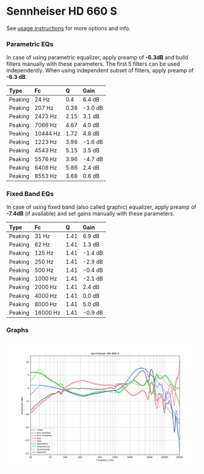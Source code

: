 # Sennheiser HD 660 S
See [usage instructions](https://github.com/jaakkopasanen/AutoEq#usage) for more options and info.

### Parametric EQs
In case of using parametric equalizer, apply preamp of **-6.3dB** and build filters manually
with these parameters. The first 5 filters can be used independently.
When using independent subset of filters, apply preamp of **-6.3 dB**.

| Type    | Fc       |    Q | Gain    |
|:--------|:---------|:-----|:--------|
| Peaking | 24 Hz    | 0.4  | 6.4 dB  |
| Peaking | 207 Hz   | 0.38 | -3.0 dB |
| Peaking | 2423 Hz  | 2.15 | 3.1 dB  |
| Peaking | 7066 Hz  | 4.67 | 4.0 dB  |
| Peaking | 10444 Hz | 1.72 | 4.8 dB  |
| Peaking | 1223 Hz  | 3.98 | -1.6 dB |
| Peaking | 4543 Hz  | 5.15 | 3.5 dB  |
| Peaking | 5576 Hz  | 3.96 | -4.7 dB |
| Peaking | 6408 Hz  | 5.86 | 2.4 dB  |
| Peaking | 8553 Hz  | 3.68 | 0.6 dB  |

### Fixed Band EQs
In case of using fixed band (also called graphic) equalizer, apply preamp of **-7.4dB**
(if available) and set gains manually with these parameters.

| Type    | Fc       |    Q | Gain    |
|:--------|:---------|:-----|:--------|
| Peaking | 31 Hz    | 1.41 | 6.9 dB  |
| Peaking | 62 Hz    | 1.41 | 1.3 dB  |
| Peaking | 125 Hz   | 1.41 | -1.4 dB |
| Peaking | 250 Hz   | 1.41 | -2.9 dB |
| Peaking | 500 Hz   | 1.41 | -0.4 dB |
| Peaking | 1000 Hz  | 1.41 | -2.1 dB |
| Peaking | 2000 Hz  | 1.41 | 2.4 dB  |
| Peaking | 4000 Hz  | 1.41 | 0.0 dB  |
| Peaking | 8000 Hz  | 1.41 | 5.0 dB  |
| Peaking | 16000 Hz | 1.41 | -0.9 dB |

### Graphs
![](./Sennheiser%20HD%20660%20S.png)